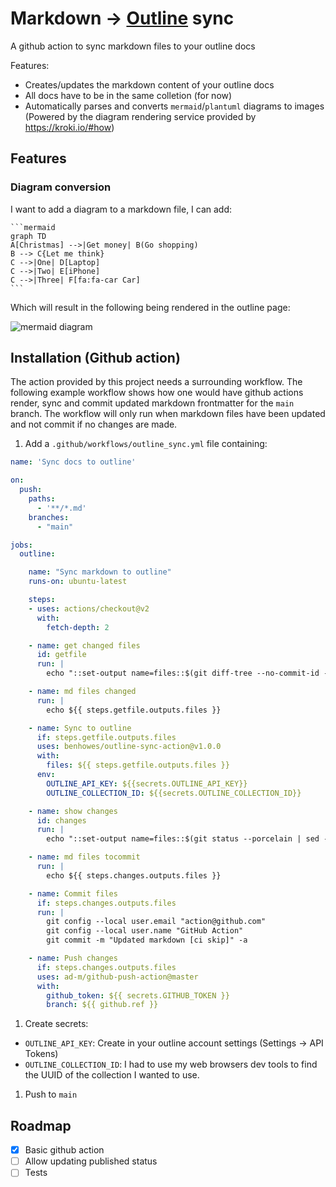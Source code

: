 # Markdown -> [Outline](https://getoutline.com) sync

A github action to sync markdown files to your outline docs

Features:
- Creates/updates the markdown content of your outline docs
- All docs have to be in the same colletion (for now)
- Automatically parses and converts `mermaid`/`plantuml` diagrams to images (Powered by the diagram rendering service provided by https://kroki.io/#how)

## Features


### Diagram conversion

I want to add a diagram to a markdown file, I can add:

    ```mermaid
    graph TD
    A[Christmas] -->|Get money| B(Go shopping)
    B --> C{Let me think}
    C -->|One| D[Laptop]
    C -->|Two| E[iPhone]
    C -->|Three| F[fa:fa-car Car]
    ```

Which will result in the following being rendered in the outline page:

![mermaid diagram](https://kroki.io/mermaid/svg/eNpLL0osyFAIceFyjHbOKMosLslNLI5V0NW1q3FPLVHIzc9LraxRcNJwz1cozsgvKMjMS9fkcgLJKzhX-4BUpCqUZGTmZddyOYN1-eel1ii4RPskFpTkF8RCBUPK82sUXKMzAzKA5sEFM4pSgWrdotMSrdISdZMTixScE4tiAXpCLw8=)


## Installation (Github action)

The action provided by this project needs a surrounding workflow. The following example workflow shows how one would have github actions render, sync and commit updated markdown frontmatter for the `main` branch. The workflow will only run when markdown files have been updated and not commit if no changes are made.


1. Add a `.github/workflows/outline_sync.yml` file containing:

  ```yaml
  name: 'Sync docs to outline'

  on:
    push:
      paths:
        - '**/*.md'
      branches:
        - "main"

  jobs:
    outline:

      name: "Sync markdown to outline"
      runs-on: ubuntu-latest

      steps:
      - uses: actions/checkout@v2
        with:
          fetch-depth: 2

      - name: get changed files
        id: getfile
        run: |
          echo "::set-output name=files::$(git diff-tree --no-commit-id --name-only -r ${{ github.sha }} | grep -e '.*\.md$' | xargs)"

      - name: md files changed
        run: |
          echo ${{ steps.getfile.outputs.files }}

      - name: Sync to outline
        if: steps.getfile.outputs.files
        uses: benhowes/outline-sync-action@v1.0.0
        with:
          files: ${{ steps.getfile.outputs.files }}
        env:
          OUTLINE_API_KEY: ${{secrets.OUTLINE_API_KEY}}
          OUTLINE_COLLECTION_ID: ${{secrets.OUTLINE_COLLECTION_ID}}

      - name: show changes
        id: changes
        run: |
          echo "::set-output name=files::$(git status --porcelain | sed -e 's!.*/!!' | xargs)"

      - name: md files tocommit
        run: |
          echo ${{ steps.changes.outputs.files }}

      - name: Commit files
        if: steps.changes.outputs.files
        run: |
          git config --local user.email "action@github.com"
          git config --local user.name "GitHub Action"
          git commit -m "Updated markdown [ci skip]" -a

      - name: Push changes
        if: steps.changes.outputs.files
        uses: ad-m/github-push-action@master
        with:
          github_token: ${{ secrets.GITHUB_TOKEN }}
          branch: ${{ github.ref }}


  ```

1. Create secrets:
  - `OUTLINE_API_KEY`: Create in your outline account settings (Settings -> API Tokens)
  - `OUTLINE_COLLECTION_ID`: I had to use my web browsers dev tools to find the UUID of the collection I wanted to use.

1. Push to `main`

## Roadmap

- [x] Basic github action
- [ ] Allow updating published status
- [ ] Tests

